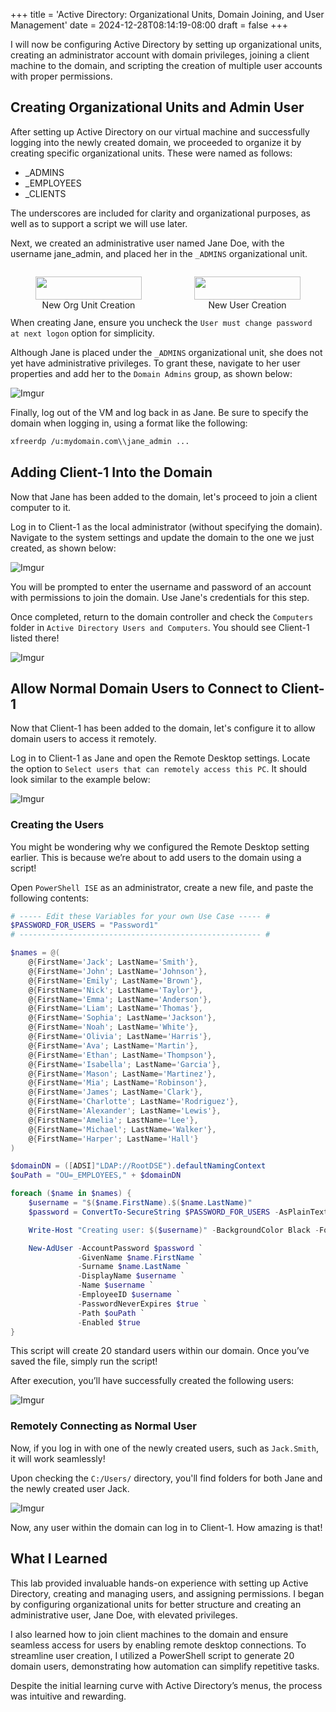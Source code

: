+++
title = 'Active Directory: Organizational Units, Domain Joining, and User Management'
date = 2024-12-28T08:14:19-08:00
draft = false
+++

I will now be configuring Active Directory by setting up organizational units,
creating an administrator account with domain privileges, joining a client
machine to the domain, and scripting the creation of multiple user accounts with
proper permissions.

## Creating Organizational Units and Admin User

After setting up Active Directory on our virtual machine and successfully
logging into the newly created domain, we proceeded to organize it by creating
specific organizational units. These were named as follows:

- \_ADMINS
- \_EMPLOYEES
- \_CLIENTS

The underscores are included for clarity and organizational purposes, as well as
to support a script we will use later.

Next, we created an administrative user named Jane Doe, with the username
jane_admin, and placed her in the `_ADMINS` organizational unit.

<div style="display: flex; justify-content: space-between; gap: 4px;">
  <figure style="width: 50%; text-align: center;">
    <img src="https://i.imgur.com/1f9XI92.png" style="width: 100%;" />
    <figcaption>New Org Unit Creation</figcaption>
  </figure>
  <figure style="width: 50%; text-align: center;">
    <img src="https://i.imgur.com/5Da1kUt.png" style="width: 100%;" />
    <figcaption>New User Creation</figcaption>
  </figure>
</div>

When creating Jane, ensure you uncheck the
`User must change password at next logon` option for simplicity.

Although Jane is placed under the `_ADMINS` organizational unit, she does not
yet have administrative privileges. To grant these, navigate to her user
properties and add her to the `Domain Admins` group, as shown below:

![Imgur](https://i.imgur.com/dGWe4GZ.png "Jane into Domain Admins")

Finally, log out of the VM and log back in as Jane. Be sure to specify the
domain when logging in, using a format like the following:

```bash
xfreerdp /u:mydomain.com\\jane_admin ...
```

## Adding Client-1 Into the Domain

Now that Jane has been added to the domain, let's proceed to join a client
computer to it.

Log in to Client-1 as the local administrator (without specifying the domain).
Navigate to the system settings and update the domain to the one we just
created, as shown below:

![Imgur](https://i.imgur.com/lHA6HN0.png "Adding client into domain")

You will be prompted to enter the username and password of an account with
permissions to join the domain. Use Jane's credentials for this step.

Once completed, return to the domain controller and check the `Computers` folder
in `Active Directory Users and Computers`. You should see Client-1 listed there!

![Imgur](https://i.imgur.com/aX3pilh.png "Client now in domain")

## Allow Normal Domain Users to Connect to Client-1

Now that Client-1 has been added to the domain, let's configure it to allow
domain users to access it remotely.

Log in to Client-1 as Jane and open the Remote Desktop settings. Locate the
option to `Select users that can remotely access this PC`. It should look
similar to the example below:

![Imgur](https://i.imgur.com/w8J2KL9.png "Allow normal domain users to remote access")

### Creating the Users

You might be wondering why we configured the Remote Desktop setting earlier.
This is because we’re about to add users to the domain using a script!

Open `PowerShell ISE` as an administrator, create a new file, and paste the
following contents:

```powershell
# ----- Edit these Variables for your own Use Case ----- #
$PASSWORD_FOR_USERS = "Password1"
# ------------------------------------------------------ #

$names = @(
    @{FirstName='Jack'; LastName='Smith'},
    @{FirstName='John'; LastName='Johnson'},
    @{FirstName='Emily'; LastName='Brown'},
    @{FirstName='Nick'; LastName='Taylor'},
    @{FirstName='Emma'; LastName='Anderson'},
    @{FirstName='Liam'; LastName='Thomas'},
    @{FirstName='Sophia'; LastName='Jackson'},
    @{FirstName='Noah'; LastName='White'},
    @{FirstName='Olivia'; LastName='Harris'},
    @{FirstName='Ava'; LastName='Martin'},
    @{FirstName='Ethan'; LastName='Thompson'},
    @{FirstName='Isabella'; LastName='Garcia'},
    @{FirstName='Mason'; LastName='Martinez'},
    @{FirstName='Mia'; LastName='Robinson'},
    @{FirstName='James'; LastName='Clark'},
    @{FirstName='Charlotte'; LastName='Rodriguez'},
    @{FirstName='Alexander'; LastName='Lewis'},
    @{FirstName='Amelia'; LastName='Lee'},
    @{FirstName='Michael'; LastName='Walker'},
    @{FirstName='Harper'; LastName='Hall'}
)

$domainDN = ([ADSI]"LDAP://RootDSE").defaultNamingContext
$ouPath = "OU=_EMPLOYEES," + $domainDN

foreach ($name in $names) {
    $username = "$($name.FirstName).$($name.LastName)"
    $password = ConvertTo-SecureString $PASSWORD_FOR_USERS -AsPlainText -Force

    Write-Host "Creating user: $($username)" -BackgroundColor Black -ForegroundColor Cyan

    New-AdUser -AccountPassword $password `
               -GivenName $name.FirstName `
               -Surname $name.LastName `
               -DisplayName $username `
               -Name $username `
               -EmployeeID $username `
               -PasswordNeverExpires $true `
               -Path $ouPath `
               -Enabled $true
}
```

This script will create 20 standard users within our domain. Once you’ve saved
the file, simply run the script!

After execution, you’ll have successfully created the following users:

![Imgur](https://i.imgur.com/NFfX4QN.png "Newly created domain users")

### Remotely Connecting as Normal User

Now, if you log in with one of the newly created users, such as `Jack.Smith`,
it will work seamlessly!

Upon checking the `C:/Users/` directory, you'll find folders for both Jane and
the newly created user Jack.

![Imgur](https://i.imgur.com/EKefCy1.png "New User Jack.Smith")

Now, any user within the domain can log in to Client-1. How amazing is that!

## What I Learned

This lab provided invaluable hands-on experience with setting up Active
Directory, creating and managing users, and assigning permissions. I began by
configuring organizational units for better structure and creating an
administrative user, Jane Doe, with elevated privileges.

I also learned how to join client machines to the domain and ensure seamless
access for users by enabling remote desktop connections. To streamline user
creation, I utilized a PowerShell script to generate 20 domain users,
demonstrating how automation can simplify repetitive tasks.

Despite the initial learning curve with Active Directory’s menus, the process
was intuitive and rewarding.
